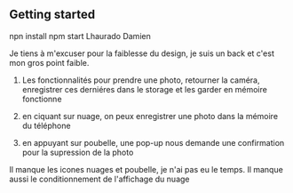 ## Getting started
npn install 
npm start
Lhaurado Damien

Je tiens à m'excuser pour la faiblesse du design, je suis un back et c'est mon gros point faible.

1) Les fonctionnalités pour prendre une photo, retourner la caméra, enregistrer ces derniéres dans le storage et les garder en mémoire fonctionne

2) en ciquant sur nuage, on peux enregistrer une photo dans la mémoire du téléphone

3) en appuyant sur poubelle, une pop-up nous demande une confirmation pour la supression de la photo

Il manque les icones nuages et poubelle, je n'ai pas eu le temps.
Il manque aussi le conditionnement de l'affichage du nuage 